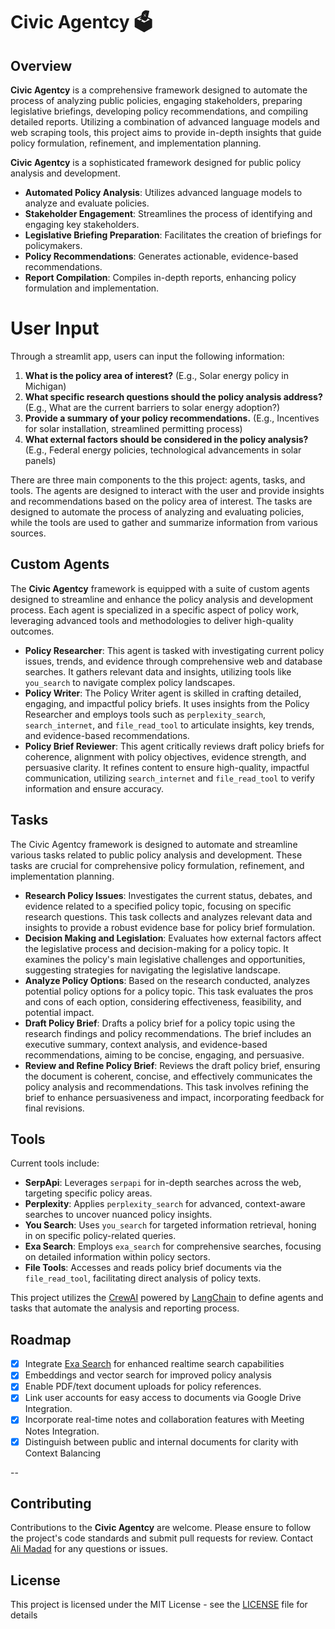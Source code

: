 # Civic Agentcy 🗳️

## Overview

**Civic Agentcy** is a comprehensive framework designed to automate the process of analyzing public policies, engaging stakeholders, preparing legislative briefings, developing policy recommendations, and compiling detailed reports. Utilizing a combination of advanced language models and web scraping tools, this project aims to provide in-depth insights that guide policy formulation, refinement, and implementation planning.

**Civic Agentcy** is a sophisticated framework designed for public policy analysis and development. 

* **Automated Policy Analysis**: Utilizes advanced language models to analyze and evaluate policies.
* **Stakeholder Engagement**: Streamlines the process of identifying and engaging key stakeholders.
* **Legislative Briefing Preparation**: Facilitates the creation of briefings for policymakers.
* **Policy Recommendations**: Generates actionable, evidence-based recommendations.
* **Report Compilation**: Compiles in-depth reports, enhancing policy formulation and implementation.

# User Input

Through a streamlit app, users can input the following information:

1. **What is the policy area of interest?** (E.g., Solar energy policy in Michigan)
2. **What specific research questions should the policy analysis address?** (E.g., What are the current barriers to solar energy adoption?)
3. **Provide a summary of your policy recommendations.** (E.g., Incentives for solar installation, streamlined permitting process)
4. **What external factors should be considered in the policy analysis?** (E.g., Federal energy policies, technological advancements in solar panels)

There are three main components to the this project: agents, tasks, and tools. The agents are designed to interact with the user and provide insights and recommendations based on the policy area of interest. The tasks are designed to automate the process of analyzing and evaluating policies, while the tools are used to gather and summarize information from various sources.

## Custom Agents

The **Civic Agentcy** framework is equipped with a suite of custom agents designed to streamline and enhance the policy analysis and development process. Each agent is specialized in a specific aspect of policy work, leveraging advanced tools and methodologies to deliver high-quality outcomes.

* **Policy Researcher**: This agent is tasked with investigating current policy issues, trends, and evidence through comprehensive web and database searches. It gathers relevant data and insights, utilizing tools like `you_search` to navigate complex policy landscapes.
* **Policy Writer**: The Policy Writer agent is skilled in crafting detailed, engaging, and impactful policy briefs. It uses insights from the Policy Researcher and employs tools such as `perplexity_search`, `search_internet`, and `file_read_tool` to articulate insights, key trends, and evidence-based recommendations.
* **Policy Brief Reviewer**: This agent critically reviews draft policy briefs for coherence, alignment with policy objectives, evidence strength, and persuasive clarity. It refines content to ensure high-quality, impactful communication, utilizing `search_internet` and `file_read_tool` to verify information and ensure accuracy.

## Tasks

The Civic Agentcy framework is designed to automate and streamline various tasks related to public policy analysis and development. These tasks are crucial for comprehensive policy formulation, refinement, and implementation planning.

* **Research Policy Issues**: Investigates the current status, debates, and evidence related to a specified policy topic, focusing on specific research questions. This task collects and analyzes relevant data and insights to provide a robust evidence base for policy brief formulation.
* **Decision Making and Legislation**: Evaluates how external factors affect the legislative process and decision-making for a policy topic. It examines the policy's main legislative challenges and opportunities, suggesting strategies for navigating the legislative landscape.
* **Analyze Policy Options**: Based on the research conducted, analyzes potential policy options for a policy topic. This task evaluates the pros and cons of each option, considering effectiveness, feasibility, and potential impact.
* **Draft Policy Brief**: Drafts a policy brief for a policy topic using the research findings and policy recommendations. The brief includes an executive summary, context analysis, and evidence-based recommendations, aiming to be concise, engaging, and persuasive.
* **Review and Refine Policy Brief**: Reviews the draft policy brief, ensuring the document is coherent, concise, and effectively communicates the policy analysis and recommendations. This task involves refining the brief to enhance persuasiveness and impact, incorporating feedback for final revisions.

## Tools

Current tools include:

- **SerpApi**: Leverages `serpapi` for in-depth searches across the web, targeting specific policy areas.
- **Perplexity**: Applies `perplexity_search` for advanced, context-aware searches to uncover nuanced policy insights.
- **You Search**: Uses `you_search` for targeted information retrieval, honing in on specific policy-related queries.
- **Exa Search**: Employs `exa_search` for comprehensive searches, focusing on detailed information within policy sectors.
- **File Tools**: Accesses and reads policy brief documents via the `file_read_tool`, facilitating direct analysis of policy texts.

This project utilizes the [CrewAI](https://www.crewai.io) powered by [LangChain](https://www.langchain.com) to define agents and tasks that automate the analysis and reporting process. 

## Roadmap

- [x] Integrate [Exa Search](http://exa.ai) for enhanced realtime search capabilities
- [x] Embeddings and vector search for improved policy analysis
- [x] Enable PDF/text document uploads for policy references.
- [x] Link user accounts for easy access to documents via Google Drive Integration.
- [x] Incorporate real-time notes and collaboration features with Meeting Notes Integration.
- [x] Distinguish between public and internal documents for clarity with Context Balancing

--

## Contributing

Contributions to the **Civic Agentcy** are welcome. Please ensure to follow the project's code standards and submit pull requests for review. Contact [Ali Madad](mailto:ali@scty.org) for any questions or issues.

## License

This project is licensed under the MIT License - see the [LICENSE](LICENSE) file for details